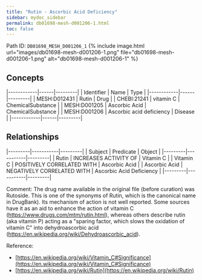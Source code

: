 ```yaml
---
title: "Rutin - Ascorbic Acid Deficiency"
sidebar: mydoc_sidebar
permalink: db01698-mesh-d001206-1.html
toc: false 
---
```



Path ID: `DB01698_MESH_D001206_1`
{% include image.html url="images/db01698-mesh-d001206-1.png" file="db01698-mesh-d001206-1.png" alt="db01698-mesh-d001206-1" %}

## Concepts

|------------|------|---------|
| Identifier | Name | Type    |
|------------|------|---------|
| MESH:D012431 | Rutin | Drug |
| CHEBI:21241 | vitamin C | ChemicalSubstance |
| MESH:D001205 | Ascorbic Acid | ChemicalSubstance |
| MESH:D001206 | Ascorbic acid deficiency | Disease |
|------------|------|---------|

## Relationships

|---------|-----------|---------|
| Subject | Predicate | Object  |
|---------|-----------|---------|
| Rutin | INCREASES ACTIVITY OF | Vitamin C |
| Vitamin C | POSITIVELY CORRELATED WITH | Ascorbic Acid |
| Ascorbic Acid | NEGATIVELY CORRELATED WITH | Ascorbic Acid Deficiency |
|---------|-----------|---------|

Comment: The drug name available in the original file (before curation) was Rutoside. This is one of the synonyms of Rutin, which is the canonical name in DrugBank). Its mechanism of action is not well reported. Some sources have it as an aid to enhance the action of vitamin C (https://www.drugs.com/mtm/rutin.html), whereas others describe rutin (aka vitamin P) acting as a "sparing factor, which slows the oxidation of vitamin C" into dehydroascorbic acid (https://en.wikipedia.org/wiki/Dehydroascorbic_acid).

Reference: 
  - [https://en.wikipedia.org/wiki/Vitamin_C#Significance](https://en.wikipedia.org/wiki/Vitamin_C#Significance)
  - [https://en.wikipedia.org/wiki/Rutin](https://en.wikipedia.org/wiki/Rutin)
